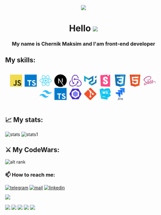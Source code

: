<!-- HEARER -->
<div align="center">
<!--      <a href="https://gitlab.com/pasterzoom" target="_blank"> -->
        <img src="https://capsule-render.vercel.app/api?type=waving&color=394&height=190&section=header&text=Maksim%20Chernik&desc=frontend%20developer&animation=fadeIn&fontColor=fff&fontSize=75&fontAlign=58&fontAlignY=64&descSize=28&descAlign=82.5&descAlignY=17"/>
</div>
    </a>
<!-- /HEARER -->
<h1 align="center">Hello 
<img src="https://github.com/blackcater/blackcater/raw/main/images/Hi.gif" height="32"/></h1>
<h3 align="center">My name is Chernik Maksim and I'am front-end developer</h3>

##  My skills:

<div align="left">
<!-- <img alt="JS" src="https://img.shields.io/badge/JavaScript-F7DF1E?style=for-the-badge&logo=javascript&logoColor=black">
<img alt="React" src="https://img.shields.io/badge/react-%2320232a.svg?style=for-the-badge&logo=react&logoColor=%2361DAFB">
<img alt="NEXT.js" src="https://img.shields.io/badge/next-%2320232a.svg?style=for-the-badge&logo=next&logoColor=%2361DAFB">
<img alt="Redux" src="https://img.shields.io/badge/Redux-593D88?style=for-the-badge&logo=redux&logoColor=white">
<img alt="Redux Toolkit" src="https://img.shields.io/badge/Redux Toolkit-593D88?style=for-the-badge&logo=redux&logoColor=white">
<img alt="TypeScript" src="https://img.shields.io/badge/TypeScript-007ACC?style=for-the-badge&logo=typescript&logoColor=white"> 
<img alt="React-Router" src="https://img.shields.io/badge/React Router-f44250?style=for-the-badge&logo=react-router&logoColor=black"/>
<img alt="Axios" src="https://img.shields.io/badge/Axios-000000?style=for-the-badge&logo=axios&logoColor=white"/>
<img alt="Formik" src="https://img.shields.io/badge/Formik/Yup-black?style=for-the-badge&logo=formik&logoColor=white">
<img alt="nodejs" src="https://img.shields.io/badge/node.js-6DA55F?style=for-the-badge&logo=node.js&logoColor=white"/>
<img alt="Postman" src="https://img.shields.io/badge/Postman-FF6C37?style=for-the-badge&logo=postman&logoColor=white"/>
<img src="https://img.shields.io/badge/HTML5-E34F26?style=for-the-badge&logo=html5&logoColor=white" alt="HTML">
<img alt="CSS3" src="https://img.shields.io/badge/CSS3-1572B6?style=for-the-badge&logo=css3&logoColor=white">
<img alt="MaterialUI" src="https://img.shields.io/badge/MUI-%230081CB.svg?style=for-the-badge&logo=mui&logoColor=white">
<img alt="Styled-components" src="https://img.shields.io/badge/styled components-c71585?style=for-the-badge&logo=styled-components&logoColor=palevioletred">
<img alt="webstorm" src="https://img.shields.io/badge/webstorm-143?style=for-the-badge&logo=webstorm&logoColor=white&color=black">
<img alt="github" src="https://img.shields.io/badge/github-%23121011.svg?style=for-the-badge&logo=github&logoColor=white">
<img alt="git" src="https://img.shields.io/badge/git-%23F05033.svg?style=for-the-badge&logo=git&logoColor=white"> -->
</div>
<br/>

<div align="center">
    <a href="https://ru.wikipedia.org/wiki/JavaScript" target="_blank">
        <img src="https://github.com/devicons/devicon/blob/master/icons/javascript/javascript-original.svg"
             title="JavaScript" alt="JavaScript"
             width="40" height="40"/></a>&nbsp;
    <img src="https://github.com/devicons/devicon/blob/master/icons/typescript/typescript-original.svg"
             title="TypeScript" alt="TypeScript"
             width="40" height="40"/></a>&nbsp;
    <a href="https://reactjs.org/" target="_blank">
        <img src="https://github.com/devicons/devicon/blob/master/icons/react/react-original.svg"
             title="React" alt="React"
             width="40" height="40"/></a>&nbsp;
    <a href="https://nextjs.org/" target="_blank">
        <img src="https://github.com/devicons/devicon/blob/master/icons/nextjs/nextjs-original.svg"
             title="NextJS" alt="NextJS "
             width="40" height="40"/></a>&nbsp; 
    <a href="https://redux.js.org/" target="_blank">
        <img src="https://github.com/devicons/devicon/blob/master/icons/redux/redux-original.svg"
             title="Redux" alt="Redux "
             width="40" height="40"/></a>&nbsp;
<!--     <a href="https://angular.io/" target="_blank">
        <img src="https://github.com/devicons/devicon/blob/master/icons/angularjs/angularjs-original.svg"
             title="Angular" alt="Angular "
             width="40" height="40"/></a>&nbsp;          -->
    <a href="https://mui.com/" target="_blank">
        <img src="https://github.com/devicons/devicon/blob/master/icons/materialui/materialui-original.svg"
             title="Material UI" alt="Material UI"
             width="40" height="40"/></a>&nbsp;
    <a href="https://storybook.js.org/" target="_blank">
        <img src="https://github.com/devicons/devicon/blob/master/icons/storybook/storybook-original.svg"
             title="Story book" alt="Story book"
             width="40" height="40"/></a>&nbsp;
    <a href="https://en.wikipedia.org/wiki/CSS" target="_blank">
        <img src="https://github.com/devicons/devicon/blob/master/icons/css3/css3-original.svg"
             title="CSS3" alt="CSS"
             width="40" height="40"/></a>&nbsp;
    <a href="https://en.wikipedia.org/wiki/HTML" target="_blank">
        <img src="https://github.com/devicons/devicon/blob/master/icons/html5/html5-original.svg"
             title="HTML5" alt="HTML"
             width="40" height="40"/></a>&nbsp;
    <a href="https://sass-lang.com/" target="_blank">
        <img src="https://github.com/devicons/devicon/blob/master/icons/sass/sass-original.svg"
             title="SASS" alt="SASS"
             width="40" height="40"/></a>&nbsp;     
     <a href="https://tailwindcss.com/" target="_blank">
        <img src="https://github.com/devicons/devicon/blob/master/icons/tailwindcss/tailwindcss-plain.svg"
             title="TailwindCSS" alt="TailwindCSS"
             width="40" height="40"/></a>&nbsp; 
        <img src="https://github.com/devicons/devicon/blob/master/icons/typescript/typescript-original.svg"
             title="TypeScript" alt="TypeScript"
             width="40" height="40"/></a>&nbsp;
    <a href="https://eslint.org/" target="_blank">
        <img src="https://github.com/devicons/devicon/blob/master/icons/eslint/eslint-original.svg"
             title="Eslint" alt="Eslint "
             width="40" height="40"/></a>&nbsp;  
<!--     <a href="https://socket.io/" target="_blank">
        <img src="https://github.com/devicons/devicon/blob/master/icons/socketio/socketio-original.svg"
             title="Socket.io" alt="Socket.io "
             width="40" height="40"/></a>&nbsp;   -->
    <a href="https://git-scm.com/" target="_blank">
        <img src="https://github.com/devicons/devicon/blob/master/icons/git/git-original.svg"
             title="Git" alt="Git"
             width="40" height="40"/></a>&nbsp;
<!--     <a href="https://en.wikipedia.org/wiki/Adobe_Photoshop" target="_blank">
        <img src="https://github.com/devicons/devicon/blob/master/icons/photoshop/photoshop-line.svg"
             title="Photoshop" alt="Photoshop"
             width="40" height="40"/></a>&nbsp; -->
    <a href="https://www.jetbrains.com/webstorm/" target="_blank">
    <img src="https://github.com/devicons/devicon/blob/master/icons/webstorm/webstorm-plain.svg"
         title="WebStorm" alt="WebStorm"
         width="40" height="40"/></a>&nbsp;
    <a href="https://www.atlassian.com/ru/software/jira" target="_blank">
    <img src="https://github.com/devicons/devicon/blob/master/icons/jira/jira-original-wordmark.svg"
         title="Jira" alt="Jira"
         width="40" height="40"/></a>&nbsp;
</div>

<br/>

## 📈 My stats: ##

<img style="height: 200px" alt="stats" src="https://github-readme-stats.vercel.app/api?username=Chernik1991&show_icons=true&theme=dracula"/> 
<img style="height: 200px" alt="stats1" src="https://github-readme-stats.vercel.app/api/top-langs/?username=Chernik1991&layout=compact&theme=dracula"/>

## ⚔️ My CodeWars: ## 

![alt rank](https://www.codewars.com/users/Chernik1991/badges/large)

### 📫 How to reach me: ###

[<img src="https://img.shields.io/badge/Telegram-2CA5E0?style=for-the-badge&logo=telegram&logoColor=white" alt='telegram'/>](https://t.me/maks5059585)
[<img src='https://img.shields.io/badge/Gmail-D14836?style=for-the-badge&logo=gmail&logoColor=white' alt='mail'/>](mailto:chernik5059585@gmail.com)
[<img alt="linkedin" src="https://img.shields.io/badge/LinkedIn-0077B5?style=for-the-badge&logo=linkedin&logoColor=white" />](https://www.linkedin.com/in/maksim-chernik-8751a4229/)

![](https://github-readme-streak-stats.herokuapp.com/?user=Chernik1991)

![](https://github-profile-summary-cards.vercel.app/api/cards/profile-details?username=Chernik1991&theme=solarized_dark)
![](https://github-profile-summary-cards.vercel.app/api/cards/most-commit-language?username=Chernik1991&theme=solarized_dark)
![](https://github-profile-summary-cards.vercel.app/api/cards/repos-per-language?username=Chernik1991&theme=solarized_dark)
![](https://github-profile-summary-cards.vercel.app/api/cards/stats?username=Chernik1991&theme=solarized_dark)
![](https://github-profile-summary-cards.vercel.app/api/cards/productive-time?username=Chernik1991&theme=solarized_dark)
